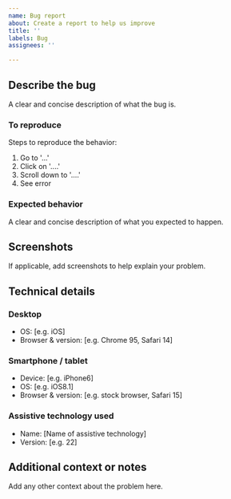 ```yaml
---
name: Bug report
about: Create a report to help us improve
title: ''
labels: Bug
assignees: ''

---
```


## Describe the bug
A clear and concise description of what the bug is.

### To reproduce
Steps to reproduce the behavior:
1. Go to '...'
2. Click on '....'
3. Scroll down to '....'
4. See error

### Expected behavior
A clear and concise description of what you expected to happen.

## Screenshots
If applicable, add screenshots to help explain your problem.

## Technical details

### Desktop
 - OS: [e.g. iOS]
 - Browser & version: [e.g. Chrome 95, Safari 14]

### Smartphone / tablet 
 - Device: [e.g. iPhone6]
 - OS: [e.g. iOS8.1]
 - Browser & version: [e.g. stock browser, Safari 15]

### Assistive technology used
- Name: [Name of assistive technology]
- Version: [e.g. 22]

## Additional context or notes
Add any other context about the problem here.
